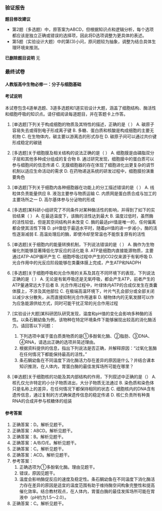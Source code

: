 ### 验证报告

**题目修改建议**
- 第2题（多选题）中，原答案为ABCD，但根据知识点和逻辑分析，每个选项都应该是独立正确或错误的选择项，因此将D选项调整为更具体的表述。
- 第5题（实验设计大题）中的第(3)小问，原问题较为抽象，调整为结合具体生理环境来推测。

**已删除题目说明**
无

### 最终试卷
#### 人教版高中生物必修一：分子与细胞基础
#### 考试说明
本试卷包含4道单选题、3道多选题和1道实验设计大题，涵盖了细胞结构、酶活性和细胞呼吸的知识点。请仔细阅读每道题目，并在答题卡上作答。

1. [单选题]下列关于构成细胞的物质及其特性的描述，正确的是（ ）
   A. 碳原子容易失去或得到电子形成离子键
   B. 多糖、蛋白质和核酸是构成细胞的主要无机物
   C. 在生物体内，碳主要以游离态的形式存在
   D. 碳原子间可以通过共价键形成稳定的碳链

2. [多选题]关于细胞膜及相关结构的说法正确的是（ ）
   A. 细胞膜是由磷脂双分子层和其他多种成分组成的复合物
   B. 通过研究发现，细胞膜中的蛋白质可以参与细胞间的信息传递
   C. 无膜细胞器的存在体现了细胞进化出更复杂的调节机制以适应生命活动的需求
   D. 在药物递送系统的研发过程中，细胞膜扮演重要角色

3. [单选题]下列关于细胞内各种细胞器在功能上的分工描述错误的是（ ）
   A. 线粒体负责能量供应
   B. 液泡主要参与物质运输
   C. 内质网是蛋白质合成与加工的主要场所之一
   D. 高尔基体参与分泌物的形成

4. [多选题]某科研小组研究了不同条件对某种酶活性的影响，并得到了如下的实验结果（ ）
   A. 在最适温度下，该酶的活性达到最大
   B. 温度过低时，虽然酶的活性较低，但是其空间结构并未改变
   C. 酶的最适pH值是唯一的，任何偏离都会使其活性下降
   D. pH值低于最适水平时，随着pH值的进一步减小，酶的活性逐渐减弱
   E. 高温处理后的酶，即使冷却至常温也不能恢复原有的活性

5. [单选题]关于细胞内的能量转换机制，下列说法错误的是（ ）
   A. 酶作为生物催化剂能够显著降低化学反应的活化能
   B. ATP是细胞内直接能源物质，主要通过ATP-ADP循环产生
   C. 细胞呼吸过程中产生的CO2仅来源于有氧呼吸
   D. 光合作用中的光反应阶段能够在类囊体膜上完成，产生ATP和NADPH

6. [多选题]关于细胞呼吸和光合作用的关系及其在不同环境下的表现，下列说法正确的是（ ）
   A. 无论是有氧呼吸还是无氧呼吸，都会产生ATP，前者产生的ATP量通常远大于后者
   B. 光合作用过程中，叶绿体内ATP的合成仅发生在类囊体膜上，不涉及其他部位
   C. 在极端高温环境下，叶片气孔会部分或全部关闭以减少水分散失，从而直接抑制光合作用速率
   D. 植物体内的无氧发酵可以作为应急能源供给方式，同时可能干扰正常的光合作用过程

7. [实验设计大题]某科研团队研究发现，温度和pH值的变化会影响多种酶的活性。以条石鲷幼鱼为例，该物种在特定环境条件下能够展现出较高的消化酶活力。请回答以下问题：
   1. 下列选项中属于蛋白质类物质的是①多酚氧化酶、②脂肪、③DNA、④RNA，请选出正确的选项并简述理由。
   2. 根据资料提供的信息，指出下列说法是否正确，并解释原因：“过氧化氢酶在任何情况下都能保持最高的活性。”
   3. 条石鲷幼鱼在不同温度下消化酶活力存在差异的原因是什么？并结合课本知识推测，在人体内，胃蛋白酶的最佳发挥场所可能在哪里？

8. [单选题]关于细胞核的功能及其内部结构的作用，下列叙述中正确的是（）
   A. 核孔仅允许特定的小分子物质进出，大分子物质无法通过
   B. 染色质和染色体只是名称上的差异，在任何情况下都保持相同的状态
   C. 细胞核内的DNA含有遗传信息，通过复制的方式确保遗传信息的稳定传递
   D. 核仁负责所有种类RNA的合成并参与核糖体的组装

#### 参考答案
1. 正确答案：D。解析见题干。
2. 正确答案：ABCD。解析见题干。
3. 正确答案：B。解析见题干。
4. 正确答案：A/B/D/E。解析见题干。
5. 正确答案：C。解析见题干。
6. 正确答案：ACD。解析见题干。
7. 参考答案：
   1. 正确选项为①多酚氧化酶。理由见题干。
   2. 错误，原因见题干。
   3. 温度会影响酶促反应的速度及稳定性。条石鲷幼鱼在不同温度下消化酶活力存在差异的原因是适宜的温度范围有助于维持酶空间构象完整性和提高催化效率。结合教材观点，在人体内，胃蛋白酶的最佳发挥场所可能在胃液中（pH约为1.5～2.0）。
8. 正确答案：C。解析见题干。